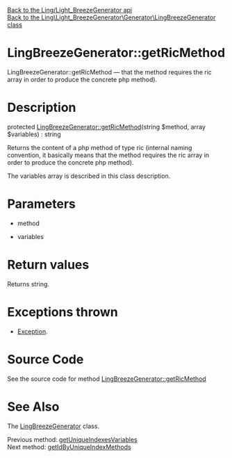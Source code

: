 [Back to the Ling/Light_BreezeGenerator api](https://github.com/lingtalfi/Light_BreezeGenerator/blob/master/doc/api/Ling/Light_BreezeGenerator.md)<br>
[Back to the Ling\Light_BreezeGenerator\Generator\LingBreezeGenerator class](https://github.com/lingtalfi/Light_BreezeGenerator/blob/master/doc/api/Ling/Light_BreezeGenerator/Generator/LingBreezeGenerator.md)


LingBreezeGenerator::getRicMethod
================



LingBreezeGenerator::getRicMethod — that the method requires the ric array in order to produce the concrete php method).




Description
================


protected [LingBreezeGenerator::getRicMethod](https://github.com/lingtalfi/Light_BreezeGenerator/blob/master/doc/api/Ling/Light_BreezeGenerator/Generator/LingBreezeGenerator/getRicMethod.md)(string $method, array $variables) : string




Returns the content of a php method of type ric (internal naming convention, it basically means
that the method requires the ric array in order to produce the concrete php method).

The variables array is described in this class description.




Parameters
================


- method

    

- variables

    


Return values
================

Returns string.


Exceptions thrown
================

- [Exception](http://php.net/manual/en/class.exception.php).&nbsp;







Source Code
===========
See the source code for method [LingBreezeGenerator::getRicMethod](https://github.com/lingtalfi/Light_BreezeGenerator/blob/master/Generator/LingBreezeGenerator.php#L916-L984)


See Also
================

The [LingBreezeGenerator](https://github.com/lingtalfi/Light_BreezeGenerator/blob/master/doc/api/Ling/Light_BreezeGenerator/Generator/LingBreezeGenerator.md) class.

Previous method: [getUniqueIndexesVariables](https://github.com/lingtalfi/Light_BreezeGenerator/blob/master/doc/api/Ling/Light_BreezeGenerator/Generator/LingBreezeGenerator/getUniqueIndexesVariables.md)<br>Next method: [getIdByUniqueIndexMethods](https://github.com/lingtalfi/Light_BreezeGenerator/blob/master/doc/api/Ling/Light_BreezeGenerator/Generator/LingBreezeGenerator/getIdByUniqueIndexMethods.md)<br>

